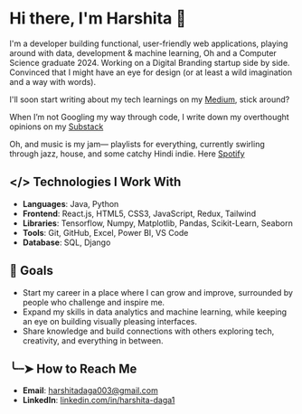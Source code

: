 # Hi there, I'm Harshita 👾

I'm a developer building functional, user-friendly web applications, playing around with data, development & machine learning, Oh and a Computer Science graduate 2024. Working on a Digital Branding startup side by side. Convinced that I might have an eye for design (or at least a wild imagination and a way with words).

I'll soon start writing about my tech learnings on my [Medium](https://medium.com/@harshitadaga), stick around?

When I’m not Googling my way through code, I write down my overthought opinions on my [Substack](https://harshitadaga.substack.com)

Oh, and music is my jam— playlists for everything, currently swirling through jazz, house, and some catchy Hindi indie. Here [Spotify](https://open.spotify.com/user/317dzgidrcigkrsd2ytxmeh3vhn4?si=eab33b2abf754f5f)

## </> Technologies I Work With
- **Languages**: Java, Python
- **Frontend**: React.js, HTML5, CSS3, JavaScript, Redux, Tailwind
- **Libraries**: Tensorflow, Numpy, Matplotlib, Pandas, Scikit-Learn, Seaborn
- **Tools**: Git, GitHub, Excel, Power BI, VS Code
- **Database**: SQL, Django

## 🏁 Goals
- Start my career in a place where I can grow and improve, surrounded by people who challenge and inspire me.
- Expand my skills in data analytics and machine learning, while keeping an eye on building visually pleasing interfaces.
- Share knowledge and build connections with others exploring tech, creativity, and everything in between.

## ╰┈➤ How to Reach Me
- **Email**: harshitadaga003@gmail.com
- **LinkedIn**: [linkedin.com/in/harshita-daga1](https://linkedin.com/in/harshita-daga1)
